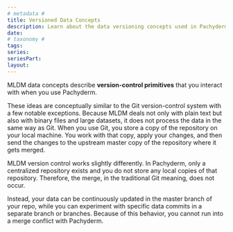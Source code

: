 ```yaml
---
# metadata # 
title: Versioned Data Concepts
description: Learn about the data versioning concepts used in Pachyderm. 
date: 
# taxonomy #
tags: 
series:
seriesPart:
layout: 
--- 
```


MLDM data concepts describe **version-control primitives** that you interact with when you use Pachyderm.

These ideas are conceptually similar to the Git version-control system with a few notable exceptions. Because MLDM deals not only with plain text but also with binary files and
large datasets, it does not process the data in the same way as Git. When you use Git, you store a copy of the repository on your local machine. You work with that copy, apply your changes, and then send the changes to the upstream master copy of the repository where it gets merged.

MLDM version control works slightly differently. In Pachyderm, only a centralized repository exists and you do not store any local copies of that repository. Therefore, the merge, in the traditional Git meaning, does not occur.

Instead, your data can be continuously updated in the master branch of your repo, while you can experiment with specific data commits in a separate branch or branches. Because of this behavior, you cannot run into a merge conflict with Pachyderm.
